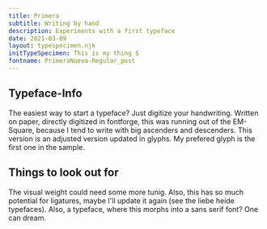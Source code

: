 ```yaml
---
title: Primera
subtitle: Writing by hand
description: Experiments with a first typeface
date: 2021-03-09
layout: typespecimen.njk
initTypeSpecimen: This is my thing $
fontname: PrimeraNueva-Regular_post
---
```


## Typeface-Info
The easiest way to start a typeface? Just digitize your handwriting. Written on paper, directly digitized in fontforge, this was running out of the EM-Square, because I tend to write with big ascenders and descenders. This version is an adjusted version updated in glyphs. My prefered glyph is the first one in the sample.  

## Things to look out for
The visual weight could need some more tunig. Also, this has so much potential for ligatures, maybe I'll update it again (see the liebe heide typefaces). Also, a typeface, where this morphs into a sans serif font? One can dream. 